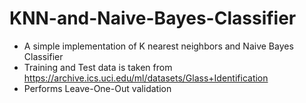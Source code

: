 # KNN-and-Naive-Bayes-Classifier

- A simple implementation of K nearest neighbors and Naive Bayes Classifier
- Training and Test data is taken from https://archive.ics.uci.edu/ml/datasets/Glass+Identification
- Performs Leave-One-Out validation 
